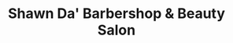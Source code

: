 ---
title: "Shawn Da' Barbershop & Beauty Salon"
url: /milwaukee/shawn-da-barbershop-und-beauty-salon/
shop: Friseur
---